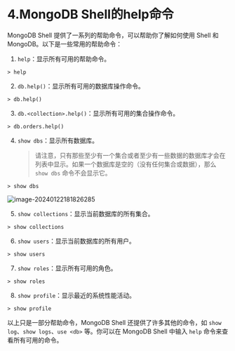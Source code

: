# 4.MongoDB Shell的help命令

MongoDB Shell 提供了一系列的帮助命令，可以帮助你了解如何使用 Shell 和 MongoDB。以下是一些常用的帮助命令：

1. `help`：显示所有可用的帮助命令。

```shell
> help
```

2. `db.help()`：显示所有可用的数据库操作命令。

```shell
> db.help()
```

3. `db.<collection>.help()`：显示所有可用的集合操作命令。

```shell
> db.orders.help()
```

4. `show dbs`：显示所有数据库。

   > 请注意，只有那些至少有一个集合或者至少有一些数据的数据库才会在列表中显示。如果一个数据库是空的（没有任何集合或数据），那么 `show dbs` 命令不会显示它。

```shell
> show dbs
```

![image-20240122181826285](https://s2.loli.net/2024/01/22/l87pcNJFKRPvIDu.png)

5. `show collections`：显示当前数据库的所有集合。

```shell
> show collections
```

6. `show users`：显示当前数据库的所有用户。

```shell
> show users
```

7. `show roles`：显示所有可用的角色。

```shell
> show roles
```

8. `show profile`：显示最近的系统性能活动。

```shell
> show profile
```

以上只是一部分帮助命令，MongoDB Shell 还提供了许多其他的命令，如 `show log`、`show logs`、`use <db>` 等。你可以在 MongoDB Shell 中输入 `help` 命令来查看所有可用的命令。

